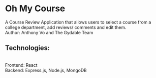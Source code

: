 # Oh My Course
A Course Review Application that allows users to select a course from a college department, add reviews/ comments and edit them.
</br>
Author: Anthony Vo and The Gydable Team

## Technologies:
</br>
Frontend: React
</br>
Backend: Express.js, Node.js, MongoDB
